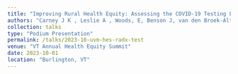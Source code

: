 ```yaml
---
title: "Improving Rural Health Equity: Assessing the COVID-19 Testing Landscape in Rural Northern New England."
authors: "Carney J K , Leslie A , Woods, E, Benson J, van den Broek-Altenburg E, Fox K, Jonk YC, Gray C, Avila M, Stein, G"
collection: talks
type: "Podium Presentation"
permalink: /talks/2023-10-uvm-hes-radx-test
venue: "VT Annual Health Equity Summit"
date: 2023-10-01
location: "Burlington, VT"
---
```

